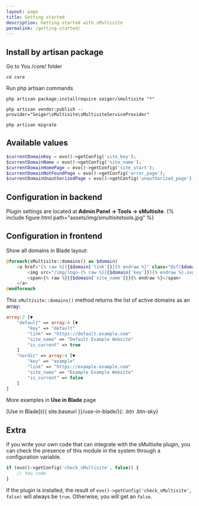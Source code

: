 ```yaml
---
layout: page
title: Getting started
description: Getting started with sMultisite
permalink: /getting-started/
---
```


## Install by artisan package

Go to You /core/ folder

```console
cd core
```

Run php artisan commands

```console
php artisan package:installrequire seiger/smultisite "*"
```

```console
php artisan vendor:publish --provider="Seiger\sMultisite\sMultisiteServiceProvider"
```

```console
php artisan migrate
```

## Available values

```php
$currentDomainKey = evo()->getConfig('site_key');
$currentDomainName = evo()->getConfig('site_name');
$currentDomainHomePage = evo()->getConfig('site_start');
$currentDomainNotFoundPage = evo()->getConfig('error_page');
$currentDomainUnauthorizedPage = evo()->getConfig('unauthorized_page');
```

## Configuration in backend

Plugin settings are located at **Admin Panel -> Tools -> sMultisite**.
{% include figure.html path="assets/img/smultisitetools.jpg" %}

## Configuration in frontend

Show all domains in Blade layout:

```php
@foreach(sMultisite::domains() as $domain)
    <a href="{% raw %}{{$domain['link']}}{% endraw %}" class="@if($domain['is_current']) active @endif">
        <img src="/img/logo-{% raw %}{{$domain['key']}}{% endraw %}.svg" alt="" />
        <span>{% raw %}{{$domain['site_name']}}{% endraw %}</span>
    </a>
@endforeach
```

This ```sMultisite::domains()``` method returns the list of active domains as an array:

```php
array:2 [▼
    "default" => array:4 [▼
        "key" => "default"
        "link" => "https://default.example.com"
        "site_name" => "Default Example Website"
        "is_current" => true
    ]
    "nordic" => array:4 [▼
        "key" => "example"
        "link" => "https://example.example.com"
        "site_name" => "Example Example Website"
        "is_current" => false
    ]
]
```

More examples in **Use in Blade** page

[Use in Blade]({{ site.baseurl }}/use-in-blade/){: .btn .btn-sky}

## Extra

If you write your own code that can integrate with the sMultisite plugin, you can check the presence of this module in the system through a configuration variable.

```php
if (evo()->getConfig('check_sMultisite', false)) {
    // You code
}
```

If the plugin is installed, the result of ```evo()->getConfig('check_sMultisite', false)``` will always be ```true```. Otherwise, you will get an ```false```.
